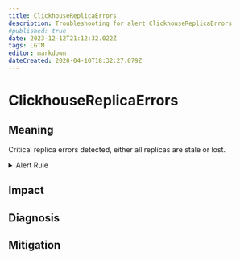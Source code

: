 ```yaml
---
title: ClickhouseReplicaErrors
description: Troubleshooting for alert ClickhouseReplicaErrors
#published: true
date: 2023-12-12T21:12:32.022Z
tags: LGTM
editor: markdown
dateCreated: 2020-04-10T18:32:27.079Z
---
```


# ClickhouseReplicaErrors

## Meaning
[//]: # "Short paragraph that explains what the alert means"
Critical replica errors detected, either all replicas are stale or lost.

<details>
  <summary>Alert Rule</summary>

  ```yaml
alert: ClickhouseReplicaErrors
expr: ClickHouseErrorMetric_ALL_REPLICAS_ARE_STALE == 1 or ClickHouseErrorMetric_ALL_REPLICAS_LOST == 1
for: 0m
labels:
    severity: critical
annotations:
    summary: ClickHouse Replica Errors (instance {{ $labels.instance }})
    description: |-
        Critical replica errors detected, either all replicas are stale or lost.
          VALUE = {{ $value }}
          LABELS = {{ $labels }}
    runbook: https://github.com/srerun/prometheus-alerts/content/runbooks/ClickhouseReplicaErrors

  ```
</details>


## Impact
[//]: # "What could / will happen if the alert is not addressed"



## Diagnosis
[//]: # "Steps to take to identify the cause of the problem"



## Mitigation
[//]: # "The steps necessary to resolve the alert"
